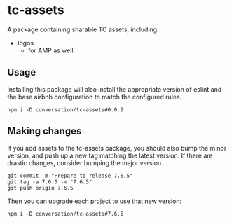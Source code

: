 # tc-assets

A package containing sharable TC assets, including:

- logos
  - for AMP as well

## Usage

Installing this package will also install the appropriate version of eslint and the base airbnb configuration to match the configured rules.

```
npm i -D conversation/tc-assets#0.0.2
```

## Making changes

If you add assets to the tc-assets package, you should also bump the minor version, and push up a new tag matching the latest version. If there are drastic changes, consider bumping the major version.

```
git commit -m "Prepare to release 7.6.5"
git tag -a 7.6.5 -m "7.6.5"
git push origin 7.6.5
```

Then you can upgrade each project to use that new version:
```
npm i -D conversation/tc-assets#7.6.5
```
